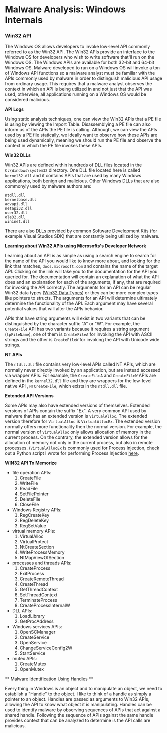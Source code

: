 # Malware Analysis: Windows Internals

### Win32 API

The Windows OS allows developers to invoke low-level API commonly referred to as the Win32 API. The Win32 APIs provide an interface to the
Windows OS for developers who wish to write software that'll run on the Windows OS. The Windows APIs are available for both 32-bit and 64-bit
Windows OS. Malware developed to run on a Windows OS will invoke a ton of Windows API functions so a malware analyst must be familiar with
the APIs commonly used by malware in order to distinguish malicious API usage from ordinary usage. This requires that a malware analyst
observes the context in which an API is being utilized in and not just that the API was used, otherwise, all applications running on a 
Windows OS would be considered malicious. 

**API Logs**

Using static analysis techniques, one can view the Win32 APIs that a PE file is using by viewing the Import Table. Disassemblying a PE file can also inform us of the APIs the PE file is calling. Although, we can view the APIs used by a PE file statically, we ideally want to observe how these APIs are being used dynamically, meaning we should run the PE file and observe the context in which the PE file invokes these APIs.

**Win32 DLLs**

Win32 APIs are defined within hundreds of DLL files located in the `C:\Windows\system32` directory. One DLL file located here is called `kernel32.dll` and it contains APIs that are used by many Windows applications, both benign and malicious. Other Windows DLLs that are also commonyly used by malware authors are:

```
ntdll.dll
kernelbase.dll
advapi.dll
netapi32.dll
user32.dll
ole32.dll
wininet.dll
```

There are also DLLs provided by common Software Development Kits (for example Visual Studios SDK) that are constantly being utilized by malware.


**Learning about Win32 APIs using Microsofts's Developer Network**

Learning about an API is as simple as using a search engine to search for the name of the API you would like to know more about, and looking for the link that matches, `docs.microsoft.com` and contains the name of the target API. Clicking on the link will take you to the documentation for the API you queried for. The documentation will contain an explanation of what the API does and an explanation for each of the arguments, if any, that are required for invoking the API correctly. The arguments for an API can be regular Win32 data types ([Win32 Data Types](https://docs.microsoft.com/en-us/windows/win32/winprog/windows-data-types)) or they can be more complex types like pointers to structs. The arguments for an API will determine ultimately determine the functionality of the API. Each argument may have several potential values that will alter the APIs behavior. 

APIs that have string arguments will exist in two variants that can be distinguished by the character suffic "A" or "W". For example, the `CreateFile`  API has two variants because it requires a string argument (`lpFileName`), one of them is  `CreateFileA` for invoking the API with ASCII strings and the other is  `CreateFileW` for invoking the API with Unicode wide strings.

**NT APIs**

The `ntdll.dll` file contains very low-level APIs called NT APIs, which are normally never directly invoked by an application, but are instead accessed via wrapper APIs. For example, the `CreateFileA` and `CreateFileW` APIs are defined in the  `kernel32.dll` file and they are wrappers for the low-level native API , `NTCreateFile`, which exists in the `ntdll.dll` file.

**Extended API Versions**

Some APIs may also have extended versions of themselves. Extended versions of APIs contain the suffix "Ex". A very common API used by malware that has an extended version is `VirtualAlloc`. The extended version therefore for `VirtualAlloc` is `VirtualAllocEx`. The extended version normally offers more functionality then the normal version. For example, the normal version of `VirtualAlloc` only allows allocation of memory in the current process. On the contrary, the extended version allows for the allocation of memory not only in the current process, but also in remote processes. (`VirtualAllocEx` is commonly used for Process Injection, check out a Python script I wrote for performing Process Injection [here](https://github.com/binexisHATT/EthicalHacking/blob/master/AntivirusEvasion/RemoteProcessAttacks/ShellCodeInject/Python/process_injector.py).

**WIN32 API To Memorize**

- file operation APIs:
  1. CreateFile
  2. WriteFile
  3. ReadFile
  4. SetFilePointer
  5. DeleteFile
  6. CloseFile
- Windows Registry APIs:
  1. RegCreateKey
  2. RegDeleteKey
  3. RegSetValue
- virtual memory APIs:
  1. VirtualAlloc
  2. VirtualProtect
  3. NtCreateSection
  4. WriteProcessMemory
  5. NtMapViewOfSection
- processes and threads APIs:
  1. CreateProcess
  2. ExitProcess
  3. CreateRemoteThread
  4. CreateThread
  5. GetThreadContext
  6. SetThreadContext
  7. TerminateProcess
  8. CreateProcessInternalW
- DLL APIs:
  1. LoadLibrary
  2. GetProcAddress
- Windows services APIs:
  1. OpenSCManager
  2. CreateService
  3. OpenService
  4. ChangeServiceConfig2W
  5. StartService
- mutex APIs:
  1. CreateMutex
  2. OpenMutex

** Malware Identification Using Handles **

Every thing in Windows is an object and to manipulate an object, we need to establish a "Handle" to the object. I like to think of a handle as simply a pointer to an object. Handles are passed as arguments to Win32 APIs, allowing the API to know what object it is manipulating. Handles can be used to identify malware by observing sequences of APIs that act against a shared handle. Following the sequence of APIs against the same handle provides context that can be analyzed to determine is the API calls are malicious.
